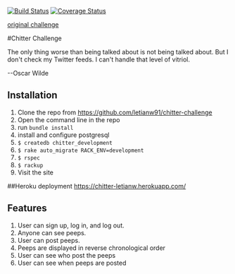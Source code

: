 [![Build Status](https://travis-ci.org/letianw91/chitter-challenge.svg?branch=master)](https://travis-ci.org/letianw91/chitter-challenge)
[![Coverage Status](https://coveralls.io/repos/github/letianw91/chitter-challenge/badge.svg?branch=master)](https://coveralls.io/github/letianw91/chitter-challenge?branch=master)

[original challenge](https://github.com/makersacademy/chitter-challenge)

#Chitter Challenge

The only thing worse than being talked about is not being talked about. But I don't check my Twitter feeds. I can't handle that level of vitriol.

--Oscar Wilde

## Installation
1. Clone the repo from https://github.com/letianw91/chitter-challenge
2. Open the command line in the repo
3. run `bundle install`
4. install and configure postgresql
5. `$ createdb chitter_development`
6. `$ rake auto_migrate RACK_ENV=development`
7. `$ rspec`
8. `$ rackup`
9. Visit the site


##Heroku deployment
https://chitter-letianw.herokuapp.com/


## Features
1. User can sign up, log in, and log out.
2. Anyone can see peeps.
3. User can post peeps.
4. Peeps are displayed in reverse chronological order
5. User can see who post the peeps
6. User can see when peeps are posted
